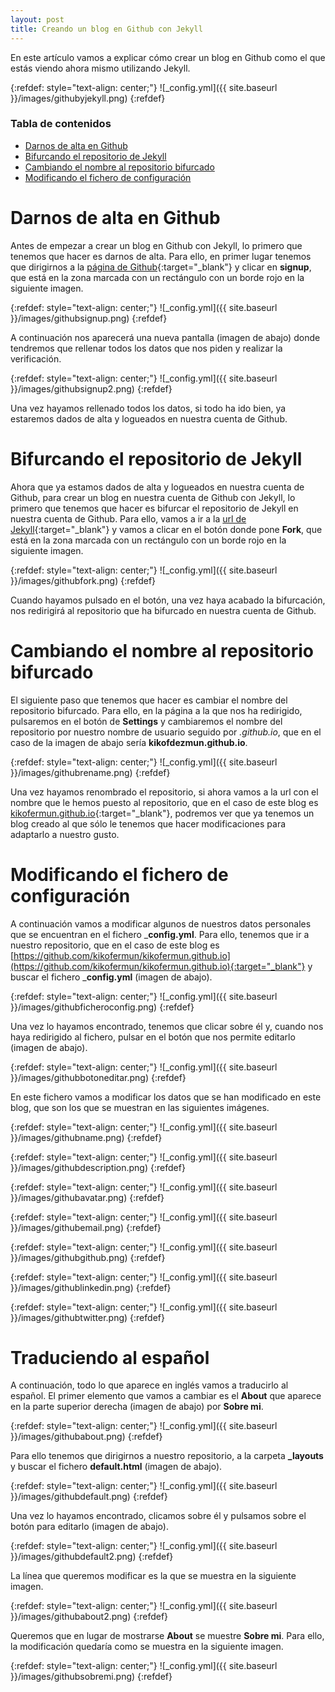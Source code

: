 ```yaml
---
layout: post
title: Creando un blog en Github con Jekyll
---
```


En este artículo vamos a explicar cómo crear un blog en Github como el que estás viendo ahora mismo utilizando Jekyll.

{:refdef: style="text-align: center;"}
![_config.yml]({{ site.baseurl }}/images/githubyjekyll.png)
{:refdef}

### Tabla de contenidos
- [Darnos de alta en Github](#darnos-de-alta-en-github)
- [Bifurcando el repositorio de Jekyll](#bifurcando-el-repositorio-de-jekyll)
- [Cambiando el nombre al repositorio bifurcado](#cambiando-el-nombre-al-repositorio-bifurcado)
- [Modificando el fichero de configuración](#modificando-el-fichero-de-configuración)

# Darnos de alta en Github
Antes de empezar a crear un blog en Github con Jekyll, lo primero que tenemos que hacer es darnos de alta. Para ello, en primer lugar tenemos que dirigirnos a la [página de Github](https://github.com/){:target="_blank"} y clicar en __signup__, que está en la zona marcada con un rectángulo con un borde rojo en la siguiente imagen.

{:refdef: style="text-align: center;"}
![_config.yml]({{ site.baseurl }}/images/githubsignup.png)
{:refdef}

A continuación nos aparecerá una nueva pantalla (imagen de abajo) donde tendremos que rellenar todos los datos que nos piden y realizar la verificación.

{:refdef: style="text-align: center;"}
![_config.yml]({{ site.baseurl }}/images/githubsignup2.png)
{:refdef}

Una vez hayamos rellenado todos los datos, si todo ha ido bien, ya estaremos dados de alta y logueados en nuestra cuenta de Github.

# Bifurcando el repositorio de Jekyll
Ahora que ya estamos dados de alta y logueados en nuestra cuenta de Github, para crear un blog en nuestra cuenta de Github con Jekyll, lo primero que tenemos que hacer es bifurcar el repositorio de Jekyll en nuestra cuenta de Github. Para ello, vamos a ir a la [url de Jekyll](https://github.com/barryclark/jekyll-now){:target="_blank"} y vamos a clicar en el botón donde pone __Fork__, que está en la zona marcada con un rectángulo con un borde rojo en la siguiente imagen.

{:refdef: style="text-align: center;"}
![_config.yml]({{ site.baseurl }}/images/githubfork.png)
{:refdef}

Cuando hayamos pulsado en el botón, una vez haya acabado la bifurcación, nos redirigirá al repositorio que ha bifurcado en nuestra cuenta de Github.

# Cambiando el nombre al repositorio bifurcado
El siguiente paso que tenemos que hacer es cambiar el nombre del repositorio bifurcado. Para ello, en la página a la que nos ha redirigido, pulsaremos en el botón de __Settings__ y cambiaremos el nombre del repositorio por nuestro nombre de usuario seguido por _.github.io_, que en el caso de la imagen de abajo sería __kikofdezmun.github.io__.

{:refdef: style="text-align: center;"}
![_config.yml]({{ site.baseurl }}/images/githubrename.png)
{:refdef}

Una vez hayamos renombrado el repositorio, si ahora vamos a la url con el nombre que le hemos puesto al repositorio, que en el caso de este blog es [kikofermun.github.io](https://kikofermun.github.io){:target="_blank"}, podremos ver que ya tenemos un blog creado al que sólo le tenemos que hacer modificaciones para adaptarlo a nuestro gusto.

# Modificando el fichero de configuración
A continuación vamos a modificar algunos de nuestros datos personales que se encuentran en el fichero ___config.yml__. Para ello, tenemos que ir a nuestro repositorio, que en el caso de este blog es [https://github.com/kikofermun/kikofermun.github.io](https://github.com/kikofermun/kikofermun.github.io){:target="_blank"} y buscar el fichero ___config.yml__ (imagen de abajo).

{:refdef: style="text-align: center;"}
![_config.yml]({{ site.baseurl }}/images/githubficheroconfig.png)
{:refdef}

Una vez lo hayamos encontrado, tenemos que clicar sobre él y, cuando nos haya redirigido al fichero, pulsar en el botón que nos permite editarlo (imagen de abajo).

{:refdef: style="text-align: center;"}
![_config.yml]({{ site.baseurl }}/images/githubbotoneditar.png)
{:refdef}

En este fichero vamos a modificar los datos que se han modificado en este blog, que son los que se muestran en las siguientes imágenes.

{:refdef: style="text-align: center;"}
![_config.yml]({{ site.baseurl }}/images/githubname.png)
{:refdef}

{:refdef: style="text-align: center;"}
![_config.yml]({{ site.baseurl }}/images/githubdescription.png)
{:refdef}

{:refdef: style="text-align: center;"}
![_config.yml]({{ site.baseurl }}/images/githubavatar.png)
{:refdef}

{:refdef: style="text-align: center;"}
![_config.yml]({{ site.baseurl }}/images/githubemail.png)
{:refdef}

{:refdef: style="text-align: center;"}
![_config.yml]({{ site.baseurl }}/images/githubgithub.png)
{:refdef}

{:refdef: style="text-align: center;"}
![_config.yml]({{ site.baseurl }}/images/githublinkedin.png)
{:refdef}

{:refdef: style="text-align: center;"}
![_config.yml]({{ site.baseurl }}/images/githubtwitter.png)
{:refdef}

# Traduciendo al español
A continuación, todo lo que aparece en inglés vamos a traducirlo al español. El primer elemento que vamos a cambiar es el **About** que aparece en la parte superior derecha (imagen de abajo) por **Sobre mi**.

{:refdef: style="text-align: center;"}
![_config.yml]({{ site.baseurl }}/images/githubabout.png)
{:refdef}

Para ello tenemos que dirigirnos a nuestro repositorio, a la carpeta **_layouts** y buscar el fichero **default.html** (imagen de abajo).

{:refdef: style="text-align: center;"}
![_config.yml]({{ site.baseurl }}/images/githubdefault.png)
{:refdef}

Una vez lo hayamos encontrado, clicamos sobre él y pulsamos sobre el botón para editarlo (imagen de abajo).

{:refdef: style="text-align: center;"}
![_config.yml]({{ site.baseurl }}/images/githubdefault2.png)
{:refdef}

La línea que queremos modificar es la que se muestra en la siguiente imagen.

{:refdef: style="text-align: center;"}
![_config.yml]({{ site.baseurl }}/images/githubabout2.png)
{:refdef}

Queremos que en lugar de mostrarse **About** se muestre **Sobre mi**. Para ello, la modificación quedaría como se muestra en la siguiente imagen.

{:refdef: style="text-align: center;"}
![_config.yml]({{ site.baseurl }}/images/githubsobremi.png)
{:refdef}
